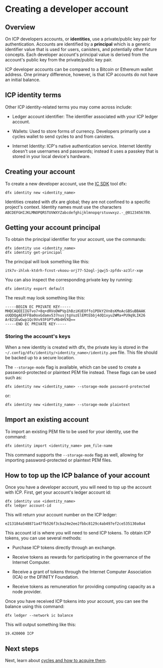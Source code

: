 # Creating a developer account

## Overview

On ICP developers accounts, or **identities**, use a private/public key pair for authentication. Accounts are identified by a **principal** which is a generic identifier value that is used for users, canisters, and potentially other future concepts. Each developer account's principal value is derived from the account's public key from the private/public key pair. 

ICP developer accounts can be compared to a Bitcoin or Ethereum wallet address. One primary difference, however, is that ICP accounts do not have an initial balance. 

## ICP identity terms

Other ICP identity-related terms you may come across include:

- Ledger account identifier: The identifier associated with your ICP ledger account.

- Wallets: Used to store forms of currency. Developers primarily use a cycles wallet to send cycles to and from canisters.

- Internet Identity: ICP's native authentication service. Internet Identity doesn't use usernames and passwords; instead it uses a passkey that is stored in your local device's hardware.

## Creating your account

To create a new developer account, use the [IC SDK](install/index.mdx) tool dfx:

```
dfx identity new <identity_name>
```

Identities created with dfx are global; they are not confined to a specific project's context. Identity names must use the characters `ABCDEFGHIJKLMNOPQRSTUVWXYZabcdefghijklmnopqrstuvwxyz.-_@0123456789`.

## Getting your account principal

To obtain the principal identifier for your account, use the commands:

```
dfx identity use <identity_name>
dfx identity get-principal
```

The principal will look something like this:

```
itk7v-ihlxk-ktdrh-fcnst-vkoou-orj77-52ogl-jqwj5-zpfdv-az3lr-xqe
```

You can also inspect the corresponding private key by running:

```
dfx identity export default
```

The result may look something like this:

```
-----BEGIN EC PRIVATE KEY-----
MHQCAQEEIIGTvo7+8q+dRVoDWPVp1hBziKUEOffo1PDkY2Vn8sKMoAcGBSuBBAAK
oUQDQgAEXFFBa0oxGdamv537nusjtgVuzElEMtEbbj4dQ1xyu2WMa+PU9q9LIK26
Ar821EwGwp1Qc9Vv93FGPTvRb4HVXQ==
-----END EC PRIVATE KEY-----
```


### Storing the account's keys

When a new identity is created with dfx, the private key is stored in the `~/.config/dfx/identity/<identity_name>/identity.pem` file. This file should be backed up to a secure location.

The `--storage-mode` flag is available, which can be used to create a password-protected or plaintext PEM file instead. These flags can be used such as:

```
dfx identity new <identity_name> --storage-mode password-protected
```

or:

```
dfx identity new <identity_name> --storage-mode plaintext
```

## Import an existing account

To import an existing PEM file to be used for your identity, use the command:

```
dfx identity import <identity_name> pem_file-name
```

This command supports the `--storage-mode` flag as well, allowing for importing password-protected or plaintext PEM files.

## How to top up the ICP balance of your account

Once you have a developer account, you will need to top up the account with ICP. First, get your account's ledger account id:

```
dfx identity use <identity_name>
dfx ledger account-id
```

This will return your account number on the ICP ledger:

```
e213184a548871a47fb526f3cba24e2ee2fbbc8129c4ab497ef2ce535130a0a4
```

This account id is where you will need to send ICP tokens. To obtain ICP tokens, you can use several methods:

- Purchase ICP tokens directly through an exchange.

- Receive tokens as rewards for participating in the governance of the Internet Computer.

- Receive a grant of tokens through the Internet Computer Association (ICA) or the DFINITY Foundation.

- Receive tokens as remuneration for providing computing capacity as a node provider.


Once you have received ICP tokens into your account, you can see the balance using this command:

```
dfx ledger --network ic balance
```

This will output something like this:

```
19.420000 ICP
```

## Next steps 

Next, learn about [cycles and how to acquire them](./cycles/cycles-faucet.md).
